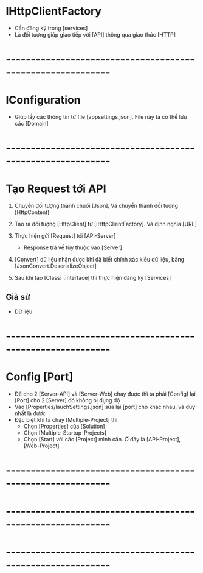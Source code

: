 # IHttpClientFactory
- Cần đăng ký trong [services]
    <!-- services.AddHttpClient(); -->
- Là đối tượng giúp giao tiếp với [API] thông qua giao thức [HTTP]

# -----------------------------------------------------------

# IConfiguration
- Giúp lấy các thông tin từ file [appsettings.json]. File này ta có thể lưu các [Domain]

# -----------------------------------------------------------

# Tạo Request tới API
1. Chuyển đối tượng thành chuổi [Json], Và chuyển thành đối tượng [HttpContent]
    <!-- 
        var json = JsonConvert.SerializeObject(request);
        var httpContent = new StringContent(json, Encoding.UTF8, "application/json"); 
    -->

2. Tạo ra đối tượng [HttpClient] từ [IHttpClientFactory]. Và định nghĩa [URL]
    <!-- 
        var client = _httpClientFactory.CreateClient();
        client.BaseAddress = new Uri(_configuration["BaseAddress"]); 
    -->

3. Thực hiện gửi [Request] tới [API-Server]
    <!-- var response = await client.PostAsync("/api/users/authenticate", httpContent); -->

    - Response trả về tùy thuộc vào [Server]

4. [Convert] dữ liệu nhận được khi đã biết chính xác kiểu dữ liệu, bằng [JsonConvert.DeserializeObject]
    <!-- JsonConvert.DeserializeObject<ApiSuccessResult<string>>(await response.Content.ReadAsStringAsync()); -->

5. Sau khi tạo [Class] [Interface] thì thực hiện đăng ký [Services]
    <!-- services.AddTransient<IUserService, UserService>(); -->

## Giả sử
- Dữ liệu
    <!-- 
        public async Task<ApiResult<string>> Authenticate(LoginRequest request)
        {
            var json = JsonConvert.SerializeObject(request);
            var httpContent = new StringContent(json, Encoding.UTF8, "application/json");

            var client = _httpClientFactory.CreateClient();
            client.BaseAddress = new Uri(_configuration["BaseAddress"]);

            var response = await client.PostAsync("/api/users/authenticate", httpContent);
            if (response.IsSuccessStatusCode)
            {
                return JsonConvert.DeserializeObject<ApiSuccessResult<string>>(await response.Content.ReadAsStringAsync());
            }

            return JsonConvert.DeserializeObject<ApiErrorResult<string>>(await response.Content.ReadAsStringAsync());
        } 
    -->

# -----------------------------------------------------------
# Config [Port] 
- Để cho 2 [Server-API] và [Server-Web] chạy được thì ta phải [Config] lại [Port] cho 2 [Server] đó không bị đụng độ
- Vào [Properties/lauchSettings.json] sửa lại [port] cho khác nhau, và duy nhất là được
- Đặc  biệt khi ta chạy [Multiple-Project] thì 
    - Chọn [Properties] của [Solution]
    - Chọn [Multiple-Startup-Projects]
    - Chọn [Start] với các [Project] mình cần. Ở đây là [API-Project],  [Web-Project]

# -----------------------------------------------------------
# -----------------------------------------------------------
# -----------------------------------------------------------
